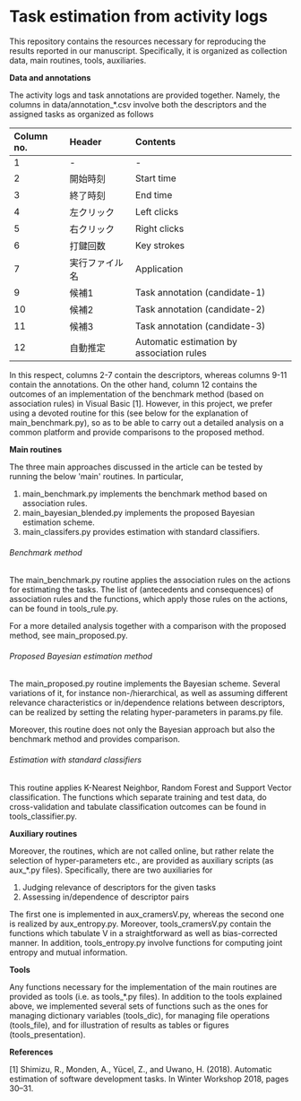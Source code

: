 # Task estimation from activity logs
This repository contains the resources necessary for reproducing the results reported in our manuscript. Specifically, it is organized as collection data, main routines, tools, auxiliaries.

**Data and annotations**

The activity logs and task annotations are provided together. Namely, the columns in data/annotation_*.csv involve both the descriptors and the assigned tasks as organized as follows

| Column no. | Header | Contents | 
| :---      |  :------  |:------  |
|  1   | -  | -   |
|  2   | 開始時刻   | Start time   |
|  3   | 終了時刻   | End time  |
|  4   | 左クリック   | Left clicks   |
|  5   | 右クリック   | Right clicks   |
|  6   | 打鍵回数   | Key strokes   |
|  7   | 実行ファイル名   | Application   |
|  9   | 候補1   | Task annotation (candidate-1)   |
|  10   | 候補2   |  Task annotation (candidate-2)   |
|  11   | 候補3   |  Task annotation (candidate-3)   |
|  12   | 自動推定 | Automatic estimation by association rules   |

In this respect, columns 2-7 contain the descriptors, whereas columns 9-11 contain the annotations. On the other hand, column 12 contains the outcomes of an implementation of the benchmark method (based on association rules) in Visual Basic [1]. However, in this project, we prefer using a devoted routine for this (see below for the explanation of main_benchmark.py), so as to be able to carry out a detailed analysis on a common platform and provide comparisons to the proposed method. 






**Main routines**

The three main approaches discussed in the article can be tested by running the below 'main' routines. In particular, 
1. main_benchmark.py implements the benchmark method based on association rules.
2. main_bayesian_blended.py implements the proposed Bayesian estimation scheme.
3. main_classifers.py provides estimation with standard classifiers. 


###### Benchmark method

The main_benchmark.py routine applies the association rules on the actions for estimating the tasks. The list of (antecedents and consequences) of association rules and the functions, which apply those rules on the actions, can be found in tools_rule.py. 

For a more detailed analysis together with a comparison with the proposed method, see main_proposed.py.

###### Proposed Bayesian estimation method
The main_proposed.py routine implements the Bayesian scheme. Several variations of it, for instance non-/hierarchical, as well as assuming different relevance characteristics or in/dependence relations between descriptors, can be realized by setting the relating hyper-parameters in params.py file. 

Moreover, this routine does not only the Bayesian approach but also the benchmark method and provides comparison. 

###### Estimation with standard classifiers

This routine applies K-Nearest Neighbor, Random Forest and Support Vector classification. The functions which separate training and test data, do cross-validation and tabulate classification outcomes can be found in tools_classifier.py. 


**Auxiliary routines**

Moreover, the routines, which are not called online, but rather relate the selection of hyper-parameters etc., are provided as auxiliary scripts (as aux_*.py files). Specifically, there are two auxiliaries for 
1. Judging relevance of descriptors for the given tasks 
2. Assessing in/dependence of descriptor pairs

The first one is implemented in aux_cramersV.py, whereas the second one is realized by aux_entropy.py. Moreover, tools_cramersV.py contain the functions which tabulate V in a straightforward as well as bias-corrected manner. In addition, tools_entropy.py involve functions for computing joint entropy and mutual information. 

**Tools**

Any functions necessary for the implementation of the main routines are provided as tools (i.e. as tools_*.py files). In addition to the tools explained above, we implemented several sets of functions such as the ones for managing dictionary variables (tools_dic), for managing file operations (tools_file), and for illustration of results as tables or figures (tools_presentation).




**References**

[1] Shimizu, R., Monden, A., Yücel, Z., and Uwano, H. (2018). Automatic estimation of software development tasks. In Winter Workshop 2018, pages 30–31.

